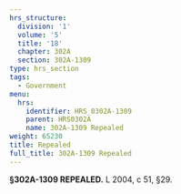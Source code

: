 ```yaml
---
hrs_structure:
  division: '1'
  volume: '5'
  title: '18'
  chapter: 302A
  section: 302A-1309
type: hrs_section
tags:
  - Government
menu:
  hrs:
    identifier: HRS_0302A-1309
    parent: HRS0302A
    name: 302A-1309 Repealed
weight: 65230
title: Repealed
full_title: 302A-1309 Repealed
---
```

**§302A-1309 REPEALED.** L 2004, c 51, §29.